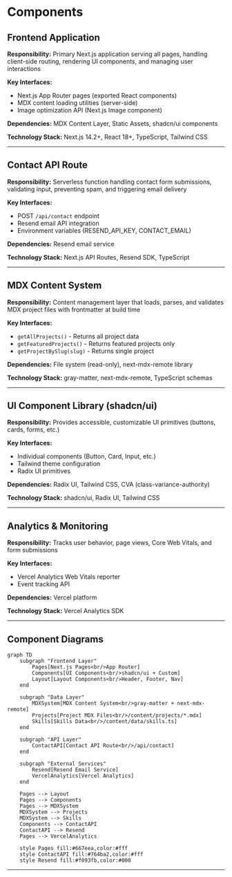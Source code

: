 # Components

## Frontend Application

**Responsibility:** Primary Next.js application serving all pages, handling client-side routing, rendering UI components, and managing user interactions

**Key Interfaces:**
- Next.js App Router pages (exported React components)
- MDX content loading utilities (server-side)
- Image optimization API (Next.js Image component)

**Dependencies:** MDX Content Layer, Static Assets, shadcn/ui components

**Technology Stack:** Next.js 14.2+, React 18+, TypeScript, Tailwind CSS

---

## Contact API Route

**Responsibility:** Serverless function handling contact form submissions, validating input, preventing spam, and triggering email delivery

**Key Interfaces:**
- POST `/api/contact` endpoint
- Resend email API integration
- Environment variables (RESEND_API_KEY, CONTACT_EMAIL)

**Dependencies:** Resend email service

**Technology Stack:** Next.js API Routes, Resend SDK, TypeScript

---

## MDX Content System

**Responsibility:** Content management layer that loads, parses, and validates MDX project files with frontmatter at build time

**Key Interfaces:**
- `getAllProjects()` - Returns all project data
- `getFeaturedProjects()` - Returns featured projects only
- `getProjectBySlug(slug)` - Returns single project

**Dependencies:** File system (read-only), next-mdx-remote library

**Technology Stack:** gray-matter, next-mdx-remote, TypeScript schemas

---

## UI Component Library (shadcn/ui)

**Responsibility:** Provides accessible, customizable UI primitives (buttons, cards, forms, etc.)

**Key Interfaces:**
- Individual components (Button, Card, Input, etc.)
- Tailwind theme configuration
- Radix UI primitives

**Dependencies:** Radix UI, Tailwind CSS, CVA (class-variance-authority)

**Technology Stack:** shadcn/ui, Radix UI, Tailwind CSS

---

## Analytics & Monitoring

**Responsibility:** Tracks user behavior, page views, Core Web Vitals, and form submissions

**Key Interfaces:**
- Vercel Analytics Web Vitals reporter
- Event tracking API

**Dependencies:** Vercel platform

**Technology Stack:** Vercel Analytics SDK

---

## Component Diagrams

```mermaid
graph TD
    subgraph "Frontend Layer"
        Pages[Next.js Pages<br/>App Router]
        Components[UI Components<br/>shadcn/ui + Custom]
        Layout[Layout Components<br/>Header, Footer, Nav]
    end

    subgraph "Data Layer"
        MDXSystem[MDX Content System<br/>gray-matter + next-mdx-remote]
        Projects[Project MDX Files<br/>/content/projects/*.mdx]
        Skills[Skills Data<br/>/content/data/skills.ts]
    end

    subgraph "API Layer"
        ContactAPI[Contact API Route<br/>/api/contact]
    end

    subgraph "External Services"
        Resend[Resend Email Service]
        VercelAnalytics[Vercel Analytics]
    end

    Pages --> Layout
    Pages --> Components
    Pages --> MDXSystem
    MDXSystem --> Projects
    MDXSystem --> Skills
    Components --> ContactAPI
    ContactAPI --> Resend
    Pages --> VercelAnalytics

    style Pages fill:#667eea,color:#fff
    style ContactAPI fill:#764ba2,color:#fff
    style Resend fill:#f093fb,color:#000
```

---

